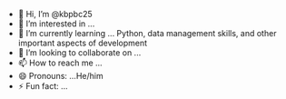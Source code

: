 - 👋 Hi, I’m @kbpbc25
- 👀 I’m interested in ...
- 🌱 I’m currently learning ... Python, data management skills, and other important aspects of development
- 💞️ I’m looking to collaborate on ...
- 📫 How to reach me ...
- 😄 Pronouns: ...He/him
- ⚡ Fun fact: ...

<!---
kbpbc25/kbpbc25 is a ✨ special ✨ repository because its `README.md` (this file) appears on your GitHub profile.
You can click the Preview link to take a look at your changes.
--->
